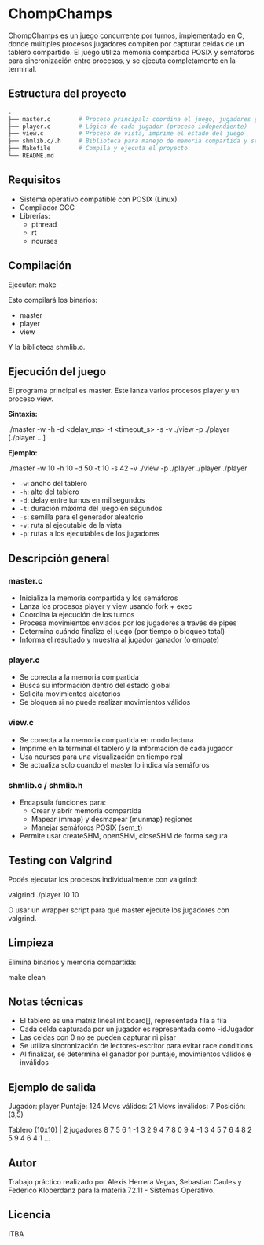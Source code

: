 # ChompChamps

ChompChamps es un juego concurrente por turnos, implementado en C, donde múltiples procesos jugadores compiten por capturar celdas de un tablero compartido. El juego utiliza memoria compartida POSIX y semáforos para sincronización entre procesos, y se ejecuta completamente en la terminal.

## Estructura del proyecto

```bash
.
├── master.c        # Proceso principal: coordina el juego, jugadores y vista
├── player.c        # Lógica de cada jugador (proceso independiente)
├── view.c          # Proceso de vista, imprime el estado del juego
├── shmlib.c/.h     # Biblioteca para manejo de memoria compartida y semáforos
├── Makefile        # Compila y ejecuta el proyecto
└── README.md
```

## Requisitos

- Sistema operativo compatible con POSIX (Linux)
- Compilador GCC
- Librerías:
  - pthread
  - rt
  - ncurses

## Compilación

Ejecutar: make

Esto compilará los binarios:
- master
- player
- view

Y la biblioteca shmlib.o.

## Ejecución del juego

El programa principal es master. Este lanza varios procesos player y un proceso view.

**Sintaxis:**

./master -w  -h  -d <delay_ms> -t <timeout_s> -s  -v ./view -p ./player [./player …]

**Ejemplo:**

./master -w 10 -h 10 -d 50 -t 10 -s 42 -v ./view -p ./player ./player ./player

- `-w`: ancho del tablero
- `-h`: alto del tablero
- `-d`: delay entre turnos en milisegundos
- `-t`: duración máxima del juego en segundos
- `-s`: semilla para el generador aleatorio
- `-v`: ruta al ejecutable de la vista
- `-p`: rutas a los ejecutables de los jugadores

## Descripción general

### master.c

- Inicializa la memoria compartida y los semáforos
- Lanza los procesos player y view usando fork + exec
- Coordina la ejecución de los turnos
- Procesa movimientos enviados por los jugadores a través de pipes
- Determina cuándo finaliza el juego (por tiempo o bloqueo total)
- Informa el resultado y muestra al jugador ganador (o empate)

### player.c

- Se conecta a la memoria compartida
- Busca su información dentro del estado global
- Solicita movimientos aleatorios
- Se bloquea si no puede realizar movimientos válidos

### view.c

- Se conecta a la memoria compartida en modo lectura
- Imprime en la terminal el tablero y la información de cada jugador
- Usa ncurses para una visualización en tiempo real
- Se actualiza solo cuando el master lo indica vía semáforos

### shmlib.c / shmlib.h

- Encapsula funciones para:
  - Crear y abrir memoria compartida
  - Mapear (mmap) y desmapear (munmap) regiones
  - Manejar semáforos POSIX (sem_t)
- Permite usar createSHM, openSHM, closeSHM de forma segura

## Testing con Valgrind

Podés ejecutar los procesos individualmente con valgrind:

valgrind ./player 10 10

O usar un wrapper script para que master ejecute los jugadores con valgrind.

## Limpieza

Elimina binarios y memoria compartida:

make clean

## Notas técnicas

- El tablero es una matriz lineal int board[], representada fila a fila
- Cada celda capturada por un jugador es representada como -idJugador
- Las celdas con 0 no se pueden capturar ni pisar
- Se utiliza sincronización de lectores-escritor para evitar race conditions
- Al finalizar, se determina el ganador por puntaje, movimientos válidos e inválidos

## Ejemplo de salida

Jugador: player
Puntaje: 124
Movs válidos: 21
Movs inválidos: 7
Posición: (3,5)

Tablero (10x10) | 2 jugadores
8   7   5   6   1  -1   3   2   9   4
7   8   0   9   4  -1   3   4   5   7
6   4   8   2   5   9   4   6   4   1
…

## Autor

Trabajo práctico realizado por Alexis Herrera Vegas, Sebastian Caules y Federico Kloberdanz para la materia 72.11 - Sistemas Operativo.

## Licencia

ITBA